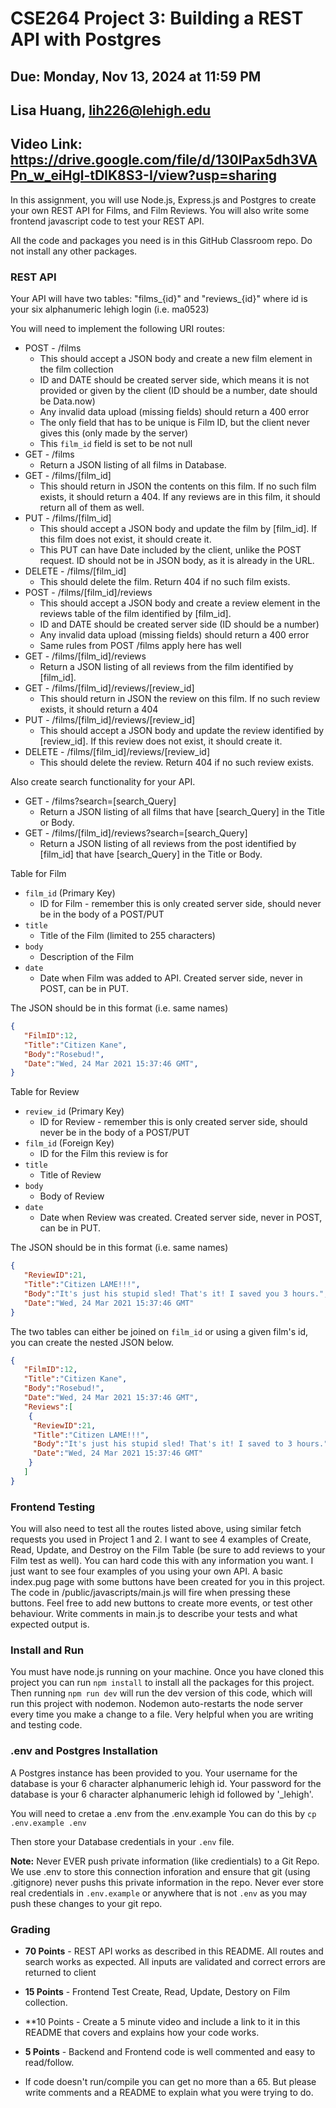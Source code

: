 # CSE264 Project 3: Building a REST API with Postgres
## Due: Monday, Nov 13, 2024 at 11:59 PM
## Lisa Huang, lih226@lehigh.edu
## Video Link: https://drive.google.com/file/d/130IPax5dh3VAPn_w_eiHgl-tDIK8S3-I/view?usp=sharing

In this assignment, you will use Node.js, Express.js and Postgres to create your own REST API for Films, and Film Reviews. You will also write some frontend javascript code to test your REST API.

All the code and packages you need is in this GitHub Classroom repo. Do not install any other packages.

### REST API
Your API will have two tables: "films_{id}" and "reviews_{id}" where id is your six alphanumeric lehigh login (i.e. ma0523)

You will need to implement the following URI routes:

* POST - /films
  * This should accept a JSON body and create a new film element in the film collection
  * ID and DATE should be created server side, which means it is not provided or given by the client (ID should be a number, date should be Data.now)
  * Any invalid data upload (missing fields) should return a 400 error
  * The only field that has to be unique is Film ID, but the client never gives this (only made by the server)
  * This `film_id` field is set to be not null
* GET - /films
  * Return a JSON listing of all films in Database.
* GET - /films/[film_id]
  * This should return in JSON the contents on this film. If no such film exists, it should return a 404. If any reviews are in this film, it should return all of them as well.
* PUT - /films/[film_id]
  * This should accept a JSON body and update the film by [film_id]. If this film does not exist, it should create it.
  * This PUT can have Date included by the client, unlike the POST request. ID should not be in JSON body, as it is already in the URL.
* DELETE - /films/[film_id]
  * This should delete the film. Return 404 if no such film exists.
* POST - /films/[film_id]/reviews
  * This should accept a JSON body and create a review element in the reviews table of the film identified by [film_id].
  * ID and DATE should be created server side (ID should be a number)
  * Any invalid data upload (missing fields) should return a 400 error
  * Same rules from POST /films apply here has well
* GET - /films/[film_id]/reviews
  * Return a JSON listing of all reviews from the film identified by [film_id].
* GET - /films/[film_id]/reviews/[review_id]
  * This should return in JSON the review on this film. If no such review exists, it should return a 404
* PUT - /films/[film_id]/reviews/[review_id]
  * This should accept a JSON body and update the review identified by [review_id]. If this review does not exist, it should create it.
* DELETE - /films/[film_id]/reviews/[review_id]
  * This should delete the review. Return 404 if no such review exists.

Also create search functionality for your API.
* GET - /films?search=[search_Query]
  * Return a JSON listing of all films that have [search_Query] in the Title or Body.
* GET - /films/[film_id]/reviews?search=[search_Query]
  * Return a JSON listing of all reviews from the post identified by [film_id] that have [search_Query] in the Title or Body.

Table for Film
* `film_id` (Primary Key)
  * ID for Film - remember this is only created server side, should never be in the body of a POST/PUT
* `title`
  * Title of the Film (limited to 255 characters)
* `body`
  * Description of the Film
* `date`
  * Date when Film was added to API. Created server side, never in POST, can be in PUT.

The JSON should be in this format (i.e. same names)
```json
{
   "FilmID":12, 
   "Title":"Citizen Kane", 
   "Body":"Rosebud!",
   "Date":"Wed, 24 Mar 2021 15:37:46 GMT",
} 
```

Table for Review
* `review_id` (Primary Key)
  * ID for Review - remember this is only created server side, should never be in the body of a POST/PUT
* `film_id` (Foreign Key)
  * ID for the Film this review is for
* `title`
  * Title of Review
* `body`
  * Body of Review
* `date`
  * Date when Review was created. Created server side, never in POST, can be in PUT.

The JSON should be in this format (i.e. same names)
```json
{
   "ReviewID":21, 
   "Title":"Citizen LAME!!!", 
   "Body":"It's just his stupid sled! That's it! I saved you 3 hours.",
   "Date":"Wed, 24 Mar 2021 15:37:46 GMT"
} 
```

The two tables can either be joined on `film_id` or using a given film's id, you can create the nested JSON below.

```json
{
   "FilmID":12, 
   "Title":"Citizen Kane", 
   "Body":"Rosebud!",
   "Date":"Wed, 24 Mar 2021 15:37:46 GMT",
   "Reviews":[
    {
     "ReviewID":21, 
     "Title":"Citizen LAME!!!", 
     "Body":"It's just his stupid sled! That's it! I saved to 3 hours.",
     "Date":"Wed, 24 Mar 2021 15:37:46 GMT"
    } 
   ]
} 
```


### Frontend Testing
You will also need to test all the routes listed above, using similar fetch requests you used in Project 1 and 2. I want to see 4 examples of Create, Read, Update, and Destroy on the Film Table (be sure to add reviews to your Film test as well). You can hard code this with any information you want. I just want to see four examples of you using your own API. A basic index.pug page with some buttons have been created for you in this project. The code in /public/javascripts/main.js will fire when pressing these buttons. Feel free to add new buttons to create more events, or test other behaviour. Write comments in main.js to describe your tests and what expected output is. 

### Install and Run
You must have node.js running on your machine. Once you have cloned this project you can run `npm install` to install all the packages for this project. Then running `npm run dev` will run the dev version of this code, which will run this project with nodemon. Nodemon auto-restarts the node server every time you make a change to a file. Very helpful when you are writing and testing code.

### .env and Postgres Installation
A Postgres instance has been provided to you.  Your username for the database is your 6 character alphanumeric lehigh id.  Your password for the database is your 6 character alphanumeric lehigh id followed by '_lehigh'.

You will need to cretae a .env from the .env.example 
You can do this by `cp .env.example .env`

Then store your Database credentials in your  `.env` file.

**Note:** Never EVER push private information (like credientials) to a Git Repo. We use .env to store this connection inforation and ensure that git (using .gitignore) never pushs this private information in the repo. Never ever store real credentials in `.env.example` or anywhere that is not `.env` as you may push these changes to your git repo.

### Grading
* **70 Points** - REST API works as described in this README. All routes and search works as expected. All inputs are validated and correct errors are returned to client
* **15 Points** - Frontend Test Create, Read, Update, Destory on Film collection.
* **10 Points - Create a 5 minute video and include a link to it in this README that covers and explains how your code works. 
* **5 Points** - Backend and Frontend code is well commented and easy to read/follow.

* If code doesn't run/compile you can get no more than a 65. But please write comments and a README to explain what you were trying to do. 


